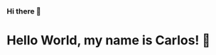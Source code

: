 ### Hi there 👋
<html>
<head>
  <meta charset="utf-8">
</head>
<body>
  <h1>Hello World, my name is Carlos! 👋</h1>
</body>
</html>

